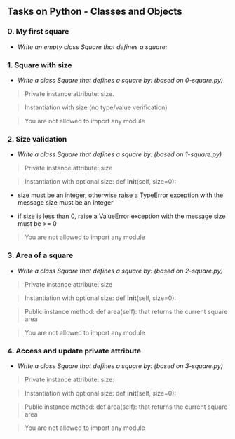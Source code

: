 ## Tasks on Python - Classes and Objects

### **0. My first square**

* *Write an empty class Square that defines a square:*

### **1. Square with size**

* *Write a class Square that defines a square by: (based on 0-square.py)*

> Private instance attribute: size.

> Instantiation with size (no type/value verification)

> You are not allowed to import any module

### **2. Size validation**

* *Write a class Square that defines a square by: (based on 1-square.py)*

> Private instance attribute: size

> Instantiation with optional size: def __init__(self, size=0):

* size must be an integer, otherwise raise a TypeError exception with the message size must be an integer

* if size is less than 0, raise a ValueError exception with the message size must be >= 0

> You are not allowed to import any module

### **3. Area of a square**

* *Write a class Square that defines a square by: (based on 2-square.py)*

> Private instance attribute: size

> Instantiation with optional size: def __init__(self, size=0):

> Public instance method: def area(self): that returns the current square area

> You are not allowed to import any module

### **4. Access and update private attribute**

* *Write a class Square that defines a square by: (based on 3-square.py)*

> Private instance attribute: size:

> Instantiation with optional size: def __init__(self, size=0):

> Public instance method: def area(self): that returns the current square area

> You are not allowed to import any module


